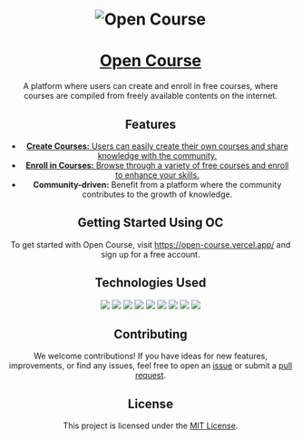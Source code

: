 <!-- Project Name and Main Image -->
<h1 align="center">
  <img src="https://i.ibb.co/3khtGXd/whatisit-dark.png" alt="Open Course">
</h1>

<h1 align="center">
  <a href="https://open-course.vercel.app/">Open Course</a>
</h1>

<!-- Project Description -->
<p align="center">A platform where users can create and enroll in free courses, where courses are compiled from freely available contents on the internet.</p>

<!-- Features -->
<h2 align="center">Features</h2>

<ul align="center">
  <li>
   <a href="https://open-course.vercel.app/course-creation">
      <strong>Create Courses:</strong> Users can easily create their own courses and share knowledge with the community.
   </a>
  </li>
  <li>
   <a href="https://open-course.vercel.app/courses">
      <strong>Enroll in Courses:</strong> Browse through a variety of free courses and enroll to enhance your skills.
   </a>
  </li>
  <li>
   <strong>Community-driven:</strong> Benefit from a platform where the community contributes to the growth of knowledge.
  </li>
</ul>

<!-- Getting Started -->
<h2 align="center">Getting Started Using OC</h2>

<p align="center">To get started with Open Course, visit <a href="https://open-course.vercel.app/">https://open-course.vercel.app/</a> and sign up for a free account.</p>

<!-- Technologies Used -->
<h2 align="center">Technologies Used</h2>

<p align="center">
  <img src="https://img.shields.io/badge/Database-Redis-informational?style=flat&logo=redis&logoColor=white&color=DC382D">
  <img src="https://img.shields.io/badge/Database-MongoDB-informational?style=flat&logo=mongodb&logoColor=white&color=47A248">
  <img src="https://img.shields.io/badge/Framework-Next.js-informational?style=flat&logo=next.js&logoColor=white&color=000000">
  <img src="https://img.shields.io/badge/Testing-Cypress-informational?style=flat&logo=cypress&logoColor=white&color=17202C">
  <img src="https://img.shields.io/badge/Styling-Tailwind_CSS-informational?style=flat&logo=tailwind-css&logoColor=white&color=38B2AC">
  <img src="https://img.shields.io/badge/Query_Library-react_query-informational?style=flat&logo=react-query&logoColor=white&color=F96716">
  <img src="https://img.shields.io/badge/State_Management-Redux_Toolkit-informational?style=flat&logo=redux&logoColor=white&color=764ABC">
  <img src="https://img.shields.io/badge/Authentication-Next_Auth-informational?style=flat&logo=next-auth&logoColor=white&color=000000">
  <img src="https://img.shields.io/badge/Validation-Zod-informational?style=flat&logo=zod&logoColor=white&color=EE7A3B">
</p>

<!-- Contributing -->
<h2 align="center">Contributing</h2>

<p align="center">We welcome contributions! If you have ideas for new features, improvements, or find any issues, feel free to open an <a href="https://github.com/your-username/open-course/issues">issue</a> or submit a <a href="https://github.com/your-username/open-course/pulls">pull request</a>.</p>

<!-- License -->
<h2 align="center">License</h2>

<p align="center">This project is licensed under the <a href="LICENSE">MIT License</a>.</p>
